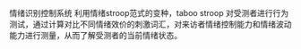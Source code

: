 情绪识别控制系统
利用情绪stroop范式的变种，taboo stroop 对受测者进行行为测试，通过计算对比不同情绪效价的刺激词汇，对来访者情绪控制能力和情绪波动能力进行测量，从而了解受测者的当前情绪状态。
